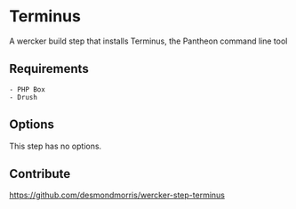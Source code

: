 # Terminus

A wercker build step that installs Terminus, the Pantheon command line tool

## Requirements

    - PHP Box
    - Drush

## Options

This step has no options.

## Contribute

https://github.com/desmondmorris/wercker-step-terminus
